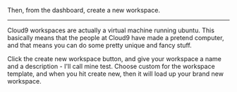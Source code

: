 Then, from the dashboard, create a new workspace. 

---

Cloud9 workspaces are actually a virtual machine running ubuntu. This basically means
that the people at Cloud9 have made a pretend computer, and that means you can do some
pretty unique and fancy stuff.

Click the create new workspace button, and give your workspace a name and a description - 
I'll call mine test. Choose custom for the workspace template, and when you hit create
new, then it will load up your brand new workspace.